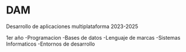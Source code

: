 # DAM
Desarrollo de aplicaciones multiplataforma 2023-2025

1er año
  -Programacion
  -Bases de datos
  -Lenguaje de marcas
  -Sistemas Informaticos
  -Entornos de desarrollo
